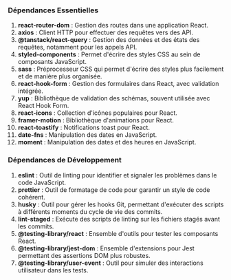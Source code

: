 ### Dépendances Essentielles

1. **react-router-dom** : Gestion des routes dans une application React.
2. **axios** : Client HTTP pour effectuer des requêtes vers des API.
3. **@tanstack/react-query** : Gestion des données et des états des requêtes, notamment pour les appels API.
4. **styled-components** : Permet d'écrire des styles CSS au sein de composants JavaScript.
5. **sass** : Préprocesseur CSS qui permet d'écrire des styles plus facilement et de manière plus organisée.
6. **react-hook-form** : Gestion des formulaires dans React, avec validation intégrée.
7. **yup** : Bibliothèque de validation des schémas, souvent utilisée avec React Hook Form.
8. **react-icons** : Collection d'icônes populaires pour React.
9. **framer-motion** : Bibliothèque d'animations pour React.
10. **react-toastify** : Notifications toast pour React.
11. **date-fns** : Manipulation des dates en JavaScript.
12. **moment** : Manipulation des dates et des heures en JavaScript.

### Dépendances de Développement

1. **eslint** : Outil de linting pour identifier et signaler les problèmes dans le code JavaScript.
2. **prettier** : Outil de formatage de code pour garantir un style de code cohérent.
3. **husky** : Outil pour gérer les hooks Git, permettant d'exécuter des scripts à différents moments du cycle de vie des commits.
4. **lint-staged** : Exécute des scripts de linting sur les fichiers stagés avant les commits.
5. **@testing-library/react** : Ensemble d'outils pour tester les composants React.
6. **@testing-library/jest-dom** : Ensemble d'extensions pour Jest permettant des assertions DOM plus robustes.
7. **@testing-library/user-event** : Outil pour simuler des interactions utilisateur dans les tests.
